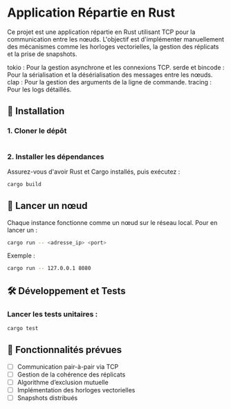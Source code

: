 # Application Répartie en Rust

Ce projet est une application répartie en Rust utilisant TCP pour la communication entre les nœuds.
L'objectif est d'implémenter manuellement des mécanismes comme les horloges vectorielles, la gestion des réplicats et la prise de snapshots.

tokio : Pour la gestion asynchrone et les connexions TCP.
serde et bincode : Pour la sérialisation et la désérialisation des messages entre les nœuds.
clap : Pour la gestion des arguments de la ligne de commande.
tracing : Pour les logs détaillés.

## 🚀 Installation

### 1. Cloner le dépôt
```sh

```

### 2. Installer les dépendances
Assurez-vous d'avoir Rust et Cargo installés, puis exécutez :
```sh
cargo build
```

## 📡 Lancer un nœud

Chaque instance fonctionne comme un nœud sur le réseau local. Pour en lancer un :
```sh
cargo run -- <adresse_ip> <port>
```
Exemple :
```sh
cargo run -- 127.0.0.1 8080
```

## 🛠️ Développement et Tests

### Lancer les tests unitaires :
```sh
cargo test
```

## 📜 Fonctionnalités prévues
- [ ] Communication pair-à-pair via TCP
- [ ] Gestion de la cohérence des réplicats
- [ ] Algorithme d’exclusion mutuelle
- [ ] Implémentation des horloges vectorielles
- [ ] Snapshots distribués
